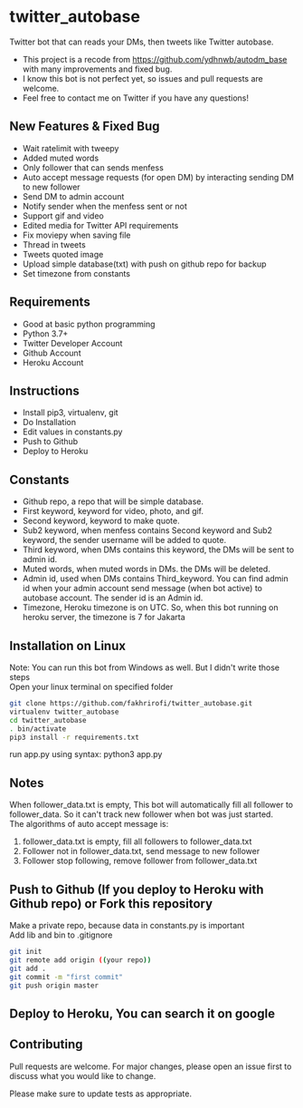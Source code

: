 # twitter_autobase
Twitter bot that can reads your DMs, then tweets like Twitter autobase.<br>
- This project is a recode from https://github.com/ydhnwb/autodm_base with many improvements and fixed bug.<br>
- I know this bot is not perfect yet, so issues and pull requests are welcome.<br>
- Feel free to contact me on Twitter if you have any questions! <br>

## New Features & Fixed Bug
- Wait ratelimit with tweepy
- Added muted words
- Only follower that can sends menfess
- Auto accept message requests (for open DM) by interacting sending DM to new follower
- Send DM to admin account
- Notify sender when the menfess sent or not
- Support gif and video
- Edited media for Twitter API requirements
- Fix moviepy when saving file
- Thread in tweets
- Tweets quoted image
- Upload simple database(txt) with push on github repo for backup
- Set timezone from constants

## Requirements
- Good at basic python programming
- Python 3.7+
- Twitter Developer Account
- Github Account
- Heroku Account

## Instructions
- Install pip3, virtualenv, git
- Do Installation
- Edit values in constants.py
- Push to Github
- Deploy to Heroku

## Constants
- Github repo, a repo that will be simple database.
- First keyword, keyword for video, photo, and gif.
- Second keyword, keyword to make quote.
- Sub2 keyword, when menfess contains Second keyword and Sub2 keyword, the sender username will be added to quote.
- Third keyword, when DMs contains this keyword, the DMs will be sent to admin id.
- Muted words, when muted words in DMs. the DMs will be deleted.
- Admin id, used when DMs contains Third_keyword. You can find admin id when your admin account send message (when bot active) to autobase account. The sender id is an Admin id.
- Timezone, Heroku timezone is on UTC. So, when this bot running on heroku server, the timezone is 7 for Jakarta


## Installation on Linux
Note: You can run this bot from Windows as well. But I didn't write those steps<br>
Open your linux terminal on specified folder<br>
```bash
git clone https://github.com/fakhrirofi/twitter_autobase.git
virtualenv twitter_autobase
cd twitter_autobase
. bin/activate
pip3 install -r requirements.txt
```
run app.py using syntax: python3 app.py

## Notes
When follower_data.txt is empty, This bot will automatically fill all follower to follower_data. So it can't track new follower when bot was just started.<br>
The algorithms of auto accept message is:<br>
1. follower_data.txt is empty, fill all followers to follower_data.txt<br>
2. Follower not in follower_data.txt, send message to new follower<br>
3. Follower stop following, remove follower from follower_data.txt<br>


## Push to Github (If you deploy to Heroku with Github repo) or Fork this repository
Make a private repo, because data in constants.py is important<br>
Add lib and bin to .gitignore
```bash
git init
git remote add origin ((your repo))
git add .
git commit -m "first commit"
git push origin master
```

## Deploy to Heroku, You can search it on google

## Contributing
Pull requests are welcome. For major changes, please open an issue first to discuss what you would like to change.

Please make sure to update tests as appropriate.

